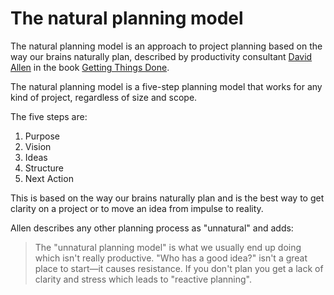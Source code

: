 # The natural planning model

The natural planning model is an approach to project planning based on the way our brains naturally plan, described by productivity consultant [David Allen](https://en.wikipedia.org/wiki/David_Allen_%28author%29) in the book [Getting Things Done](https://www.goodreads.com/book/show/1633.Getting_Things_Done).

The natural planning model is a five-step planning model that works for any kind of project, regardless of size and scope. 

The five steps are: 

1. Purpose
2. Vision
3. Ideas
4. Structure
5. Next Action

This is based on the way our brains naturally plan and is the best way to get clarity on a project or to move an idea from impulse to reality. 

Allen describes any other planning process as "unnatural" and adds:

> The "unnatural planning model" is what we usually end up doing which isn't really productive. "Who has a good idea?" isn't a great place to start—it causes resistance. If you don't plan you get a lack of clarity and stress which leads to "reactive planning".

